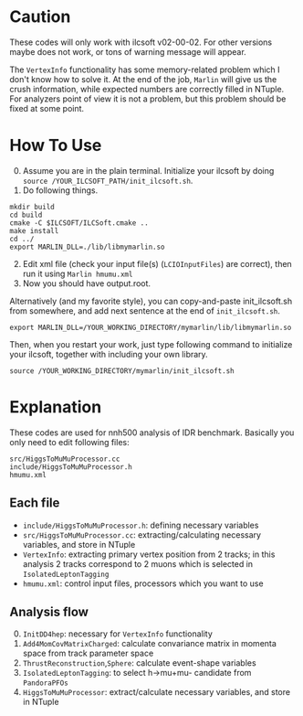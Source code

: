 # Caution
These codes will only work with ilcsoft v02-00-02.
For other versions maybe does not work, or tons of warning message will appear.

The `VertexInfo` functionality has some memory-related problem which I don't know how to solve it.
At the end of the job, `Marlin` will give us the crush information, while expected numbers are correctly filled in NTuple.
For analyzers point of view it is not a problem, but this problem should be fixed at some point.


# How To Use
0. Assume you are in the plain terminal. Initialize your ilcsoft by doing `source /YOUR_ILCSOFT_PATH/init_ilcsoft.sh`.
1. Do following things.  
```
mkdir build
cd build  
cmake -C $ILCSOFT/ILCSoft.cmake ..  
make install  
cd ../  
export MARLIN_DLL=./lib/libmymarlin.so
```  
2. Edit xml file (check your input file(s) (`LCIOInputFiles`) are correct), then run it using `Marlin hmumu.xml`
3. Now you should have output.root.

Alternatively (and my favorite style), you can copy-and-paste init_ilcsoft.sh from somewhere, and add next sentence at the end of `init_ilcsoft.sh`.  
```
export MARLIN_DLL=/YOUR_WORKING_DIRECTORY/mymarlin/lib/libmymarlin.so
```
Then, when you restart your work, just type following command to initialize your ilcsoft, together with including your own library.
```
source /YOUR_WORKING_DIRECTORY/mymarlin/init_ilcsoft.sh
```

# Explanation
These codes are used for nnh500 analysis of IDR benchmark.
Basically you only need to edit following files:
```
src/HiggsToMuMuProcessor.cc  
include/HiggsToMuMuProcessor.h  
hmumu.xml
```

## Each file
- `include/HiggsToMuMuProcessor.h`: defining necessary variables
- `src/HiggsToMuMuProcessor.cc`: extracting/calculating necessary variables, and store in NTuple
- `VertexInfo`: extracting primary vertex position from 2 tracks; in this analysis 2 tracks correspond to 2 muons which is selected in `IsolatedLeptonTagging`
- `hmumu.xml`: control input files, processors which you want to use

## Analysis flow
0. `InitDD4hep`: necessary for `VertexInfo` functionality
1. `Add4MomCovMatrixCharged`: calculate convariance matrix in momenta space from track parameter space
2. `ThrustReconstruction`,`Sphere`: calculate event-shape variables
3. `IsolatedLeptonTagging`: to select h->mu+mu- candidate from `PandoraPFOs`
4. `HiggsToMuMuProcessor`: extract/calculate necessary variables, and store in NTuple
